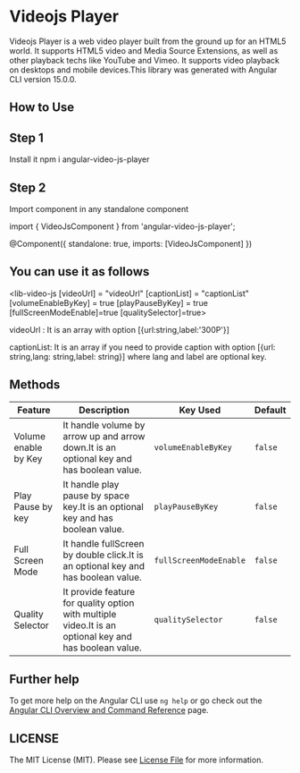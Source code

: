 # Videojs Player

Videojs Player is a web video player built from the ground up for an HTML5 world. It supports HTML5 video and Media Source Extensions, as well as other playback techs like YouTube and Vimeo. It supports video playback on desktops and mobile devices.This library was generated with Angular CLI version 15.0.0.
## How to Use

## Step 1

Install it
npm i angular-video-js-player
## Step 2

Import component in any standalone component

import { VideoJsComponent } from 'angular-video-js-player';

@Component({
    standalone: true,
    imports: [VideoJsComponent]
})
## You can use it as follows

 <lib-video-js
        [videoUrl] = "videoUrl"
        [captionList] = "captionList"
        [volumeEnableByKey] = true
        [playPauseByKey] = true
        [fullScreenModeEnable]=true
        [qualitySelector]=true>
  </lib-video-js>


videoUrl : It is an array with option [{url:string,label:'300P'}]

captionList: It is an array if you need to provide caption with option [{url: string,lang: string,label: string}] where lang and label are optional key.
## Methods
 <table>
    <thead>
      <tr>
        <th>Feature</th>
        <th>Description</th>
        <th>Key Used</th>
        <th>Default</th>
      </tr>
    </thead>
    <tbody>
        <tr>
            <td>Volume enable by Key </td>
            <td>It handle volume by arrow up and arrow down.It is an optional key and has boolean value.</td>
            <td><code>volumeEnableByKey</code></td>
            <td><code>false</code></td>
        </tr>
        <tr>
            <td>Play Pause by key</td>
            <td>It handle play pause by space key.It is an optional key and has boolean value.</td>
            <td><code>playPauseByKey</code></td>
            <td><code>false</code></td>
        </tr>
         <tr>
            <td>Full Screen Mode</td>
            <td>It handle fullScreen by double click.It is an optional key and has boolean value.</td>
            <td><code>fullScreenModeEnable</code></td>
            <td><code>false</code></td>
        </tr>
         <tr>
            <td>Quality Selector</td>
            <td>It provide feature for quality option with multiple video.It is an optional key and has boolean value.</td>
            <td><code>qualitySelector</code></td>
            <td><code>false</code></td>
        </tr>
    </tbody>
  </table>

## Further help

To get more help on the Angular CLI use `ng help` or go check out the [Angular CLI Overview and Command Reference](https://angular.io/cli) page.

## LICENSE

The MIT License (MIT). Please see [License File](https://github.com/vc-nishtha/video-js/blob/main/LICENSE) for more information.
